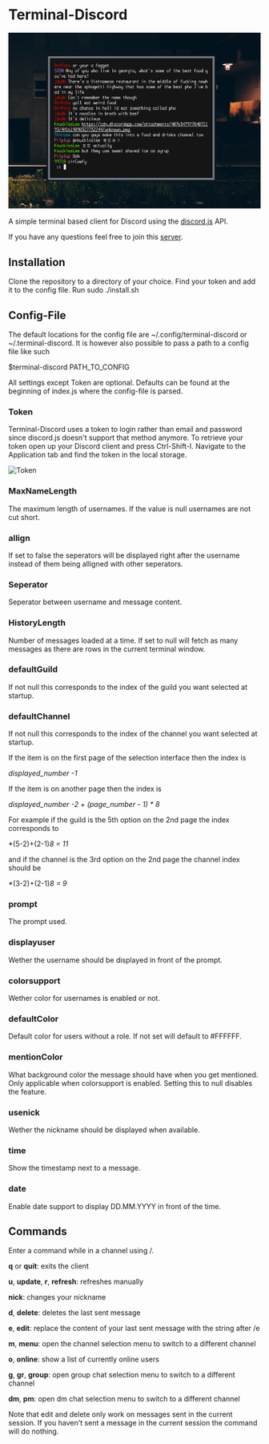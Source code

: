 # Terminal-Discord

![terminal-discord](scrot.png)

A simple terminal based client for Discord using the [discord.js](https://discord.js.org) API.

If you have any questions feel free to join this [server](https://discord.gg/ZBX4Xyh). 

## Installation
Clone the repository to a directory of your choice.
Find your token and add it to the config file.
Run sudo ./install.sh

## Config-File

The default locations for the config file are ~/.config/terminal-discord or ~/.terminal-discord. It is however also possible to pass a path to a config file like such

$terminal-discord PATH\_TO\_CONFIG

All settings except Token are optional. Defaults can be found at the beginning of index.js where the config-file is parsed.

### Token

Terminal-Discord uses a token to login rather than email and password since discord.js doesn't support that method anymore.
To retrieve your token open up your Discord client and press Ctrl-Shift-I. Navigate to the Application tab and find the token in the local storage.

![Token](https://image.ibb.co/iXBLK6/discord_token.png)

### MaxNameLength

The maximum length of usernames. If the value is null usernames are not cut short.

### allign

If set to false the seperators will be displayed right after the username instead of them being alligned with other seperators.

### Seperator

Seperator between username and message content.

### HistoryLength

Number of messages loaded at a time. If set to null will fetch as many messages as there are rows in the current terminal window.

### defaultGuild

If not null this corresponds to the index of the guild you want selected at startup.

### defaultChannel
If not null this corresponds to the index of the channel you want selected at startup.

If the item is on the first page of the selection interface then the index is

*displayed\_number -1*

If the item is on another page then the index is

*displayed\_number -2 + (page\_number - 1) * 8*

For example if the guild is the 5th option on the 2nd page the index corresponds to 

*(5-2)+(2-1)*8 = 11*

and if the channel is the 3rd option on the 2nd page the channel index should be

*(3-2)+(2-1)*8 = 9*

### prompt
The prompt used.

### displayuser
Wether the username should be displayed in front of the prompt.

### colorsupport
Wether color for usernames is enabled or not.

### defaultColor
Default color for users without a role. If not set will default to #FFFFFF.

### mentionColor
What background color the message should have when you get mentioned. Only applicable when colorsupport is enabled. Setting this to null disables the feature.

### usenick
Wether the nickname should be displayed when available.

### time
Show the timestamp next to a message.

### date
Enable date support to display DD.MM.YYYY in front of the time.


## Commands

Enter a command while in a channel using /.

__q__ or __quit__: exits the client

__u__, __update__, __r__, __refresh__: refreshes manually

__nick__: changes your nickname

__d__, __delete__: deletes the last sent message

__e__, __edit__: replace the content of your last sent message with the string after /e

__m__, __menu__: open the channel selection menu to switch to a different channel

__o__, __online__: show a list of currently online users

__g__, __gr__, __group__: open group chat selection menu to switch to a different channel

__dm__, __pm__: open dm chat selection menu to switch to a different channel


Note that edit and delete only work on messages sent in the current session. If you haven't sent a message in the current session the command will do nothing.
